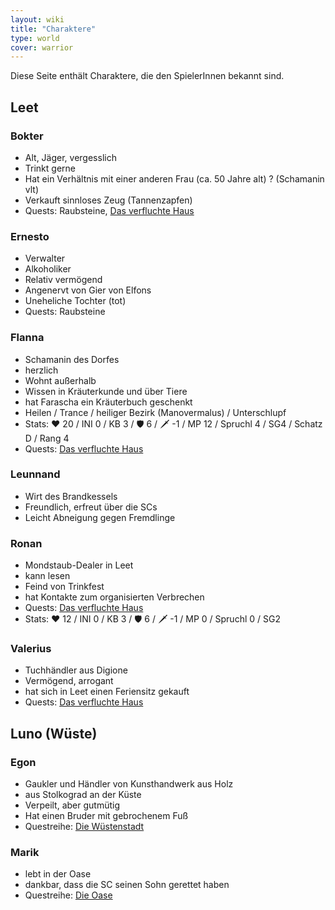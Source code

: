 ```yaml
---
layout: wiki
title: "Charaktere"
type: world
cover: warrior
---
```


Diese Seite enthält Charaktere, die den SpielerInnen bekannt sind.

## Leet
### Bokter
- Alt, Jäger, vergesslich
- Trinkt gerne
- Hat ein Verhältnis mit einer anderen Frau (ca. 50 Jahre alt) ? (Schamanin vlt)
- Verkauft sinnloses Zeug (Tannenzapfen)
- Quests: Raubsteine, [Das verfluchte Haus](/wiki/verfluchte-haus.md)


### Ernesto
- Verwalter
- Alkoholiker
- Relativ vermögend
- Angenervt von Gier von Elfons
- Uneheliche Tochter (tot)
- Quests: Raubsteine

### Flanna
- Schamanin des Dorfes
- herzlich
- Wohnt außerhalb
- Wissen in Kräuterkunde und über Tiere
- hat Farascha ein Kräuterbuch geschenkt
- Heilen / Trance / heiliger Bezirk (Manovermalus) / Unterschlupf
- Stats: ♥ 20 / INI 0 / KB 3 / 🛡 6 / 🗡 -1 / MP 12 / Spruchl 4 / SG4 / Schatz D / Rang 4
- Quests: [Das verfluchte Haus](/wiki/verfluchte-haus.md)

### Leunnand
- Wirt des Brandkessels
- Freundlich, erfreut über die SCs
- Leicht Abneigung gegen Fremdlinge

### Ronan
- Mondstaub-Dealer in Leet
- kann lesen
- Feind von Trinkfest
- hat Kontakte zum organisierten Verbrechen
- Quests: [Das verfluchte Haus](/wiki/verfluchte-haus.md)
- Stats: ♥ 12 / INI 0 / KB 3 / 🛡 6 / 🗡 -1 / MP 0 / Spruchl 0 / SG2

### Valerius
- Tuchhändler aus Digione
- Vermögend, arrogant
- hat sich in Leet einen Feriensitz gekauft
- Quests: [Das verfluchte Haus](/wiki/verfluchte-haus.md)

## Luno (Wüste)
### Egon
- Gaukler und Händler von Kunsthandwerk aus Holz
- aus Stolkograd an der Küste
- Verpeilt, aber gutmütig
- Hat einen Bruder mit gebrochenem Fuß
- Questreihe: [Die Wüstenstadt](/wiki/wuestenstadt.md)

### Marik
- lebt in der Oase
- dankbar, dass die SC seinen Sohn gerettet haben
- Questreihe: [Die Oase](/wiki/oase.md)